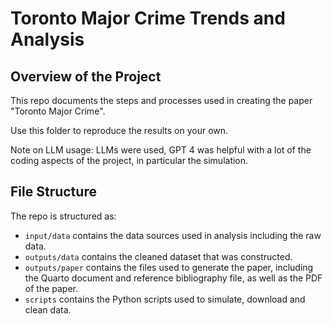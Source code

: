 # Toronto Major Crime Trends and Analysis

## Overview of the Project

This repo documents the steps and processes used in creating the paper "Toronto Major Crime". 

Use this folder to reproduce the results on your own.

Note on LLM usage: 
LLMs were used, GPT 4 was helpful with a lot of the coding aspects of the project, in particular the simulation.  

## File Structure

The repo is structured as:

-   `input/data` contains the data sources used in analysis including the raw data.
-   `outputs/data` contains the cleaned dataset that was constructed.
-   `outputs/paper` contains the files used to generate the paper, including the Quarto document and reference bibliography file, as well as the PDF of the paper. 
-   `scripts` contains the Python scripts used to simulate, download and clean data.